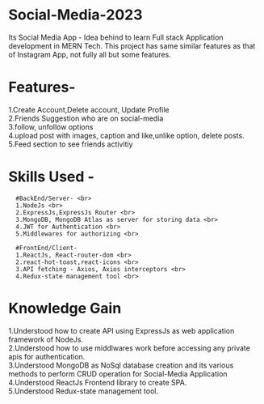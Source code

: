 # Social-Media-2023
Its Social Media App - Idea behind to learn Full stack Application development in MERN Tech. This project has same similar features as that of Instagram App, not fully all but some features.

# Features-
 1.Create Account,Delete account, Update Profile <br>
 2.Friends Suggestion who are on social-media <br>
 3.follow, unfollow options <br>
 4.upload post with images, caption and like,unlike option, delete posts. <br>
 5.Feed section to see friends activitiy <br>
 
 
 # Skills Used -
 
      #BackEnd/Server- <br>
      1.NodeJs <br>
      2.ExpressJs,ExpressJs Router <br>
      3.MongoDB, MongoDB Atlas as server for storing data <br>
      4.JWT for Authentication <br>
      5.Middlewares for authorizing <br>

      #FrontEnd/Client-
      1.ReactJs, React-router-dom <br>
      2.react-hot-toast,react-icons <br>
      3.API fetching - Axios, Axios interceptors <br>
      4.Redux-state management tool <br>
      
# Knowledge Gain

1.Understood how to create API using ExpressJs as web application framework of NodeJs. <br>
2.Understood how to use middlwares work before accessing any private apis for authentication. <br>
3.Understood MongoDB as NoSql database creation and its various methods to perform CRUD operation for Social-Media Application <br>
4.Understood ReactJs Frontend library to create SPA. <br>
5.Understood Redux-state management tool. <br>
